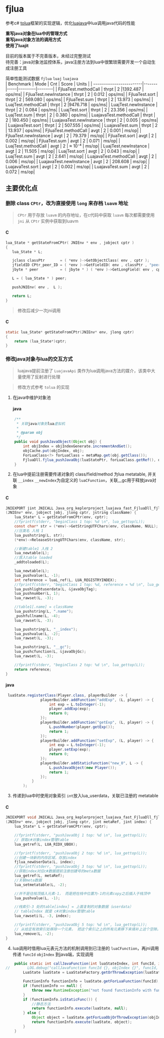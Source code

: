 # fjlua
参考c# [tolua](https://github.com/topameng/tolua )框架的实现逻辑，优化[luajava](https://github.com/jasonsantos/luajava)中lua调用java代码的性能  

**重写java对象在lua中的管理方式**   
**重写java对象方法的调用方式**  
**使用了luajit**  

目前的版本属于不完善版本，未经过完整测试  
待完善：java对象池监控体系，java注册方法到lua中很繁琐需要开发一个自动生成注册工具  

简单性能测试数据 `fjlua` `luaj` `luajava`  
| Benchmark                |  Mode | Cnt |  Score  |  Units |
| -------------------------|-------|-----|---------|--------|
| FjluaTest.methodCall     | thrpt |  2  |1392.487 |  ops/ms|
| FjluaTest.newInstance    | thrpt |  2  |   0.012 |  ops/ms|
| FjluaTest.sort           | thrpt |  2  | 569.080 |  ops/ms|
| FjluaTest.sum            | thrpt |  2  |  13.973 |  ops/ms|
| LuajTest.methodCall      | thrpt |  2  |9476.718 |  ops/ms|
| LuajTest.newInstance     | thrpt |  2  |   0.084 |  ops/ms|
| LuajTest.sort            | thrpt |  2  |  23.356 |  ops/ms|
| LuajTest.sum             | thrpt |  2  |   0.380 |  ops/ms|
| LuajavaTest.methodCall   | thrpt |  2  | 180.450 |  ops/ms|
| LuajavaTest.newInstance  | thrpt |  2  |   0.005 |  ops/ms|
| LuajavaTest.sort         | thrpt |  2  | 507.555 |  ops/ms|
| LuajavaTest.sum          | thrpt |  2  |  13.937 |  ops/ms|
| FjluaTest.methodCall     |  avgt |  2  |   0.001 |   ms/op|
| FjluaTest.newInstance    |  avgt |  2  |  79.379 |   ms/op|
| FjluaTest.sort           |  avgt |  2  |   0.002 |   ms/op|
| FjluaTest.sum            |  avgt |  2  |   0.071 |   ms/op|
| LuajTest.methodCall      |  avgt |  2  |  ≈ 10⁻⁴  |   ms/op|
| LuajTest.newInstance     |  avgt |  2  |  11.505 |   ms/op|
| LuajTest.sort            |  avgt |  2  |   0.043 |   ms/op|
| LuajTest.sum             |  avgt |  2  |   2.641 |   ms/op|
| LuajavaTest.methodCall   |  avgt |  2  |   0.006 |   ms/op|
| LuajavaTest.newInstance  |  avgt |  2  | 208.608 |   ms/op|
| LuajavaTest.sort         |  avgt |  2  |   0.002 |   ms/op|
| LuajavaTest.sum          |  avgt |  2  |   0.072 |   ms/op|

## 主要优化点  

### 删除 class `CPtr`，改为直接使用 `long` 来存档 `luavm` 地址
> `CPtr` 用于存放 `luavm` 的内存地址，在c代码中获取 `luavm` 每次都需要使用 `jni` 从 `CPtr` 实例中获取到luavm
#### C  
```C
lua_State * getStateFromCPtr( JNIEnv * env , jobject cptr )
{
   lua_State * L;

   jclass classPtr       = ( *env )->GetObjectClass( env , cptr );
   jfieldID CPtr_peer_ID = ( *env )->GetFieldID( env , classPtr , "peer" , "J" );
   jbyte * peer          = ( jbyte * ) ( *env )->GetLongField( env , cptr , CPtr_peer_ID );

   L = ( lua_State * ) peer;

   pushJNIEnv( env ,  L );

   return L;
}
```
> 修改后减少一次jni调用
#### C  
```C
static lua_State* getStateFromCPtr(JNIEnv* env, jlong cptr)
{
    return (lua_State*)cptr;
}
```

### 修改java对象与lua的交互方式
> luajava提前注册了 `LuajavaApi` 类作为lua调用java方法的媒介，该类中大量使用了反射进行处理  

> 修改方式参考 `tolua` 的实现  
1. 在java中维护对象池
   #### java  
```java
    /**
     * 关联java对象到lua虚拟机
     *
     * @param obj
     */
    public void pushJavaObject(Object obj) {
        int objIndex = objIndexGenerate.incrementAndGet();
        objCache.put(objIndex, obj);
        ForLuaClass<?> forLuaClass = metaMap.get(obj.getClass());
        FjluaDll.fjlua_pushJavaObj(luaStatePtr, forLuaClass.getRef(), objIndex);
    }
```
2. 在lua中提前注册需要传递对象的 class/field/method 为lua metatable, 并关联 `__index` `__newIndex`为自定义的 `luaCFunction`，关联__gc用于释放java对象
#### C  
```C
JNIEXPORT jint JNICALL Java_org_keplerproject_luajava_fast_FjluaDll_fjlua_1beginClass
(JNIEnv* env, jobject jobj, jlong cptr, jstring className) {
    lua_State* L = getStateFromCPtr(env, cptr);
    //fprintf(stderr, "beginClass 1 top: %d \n", lua_gettop(L));
    const char* str = (*env)->GetStringUTFChars(env, className, NULL);
    //压类名 入栈 1
    lua_pushstring(L, str);
    (*env)->ReleaseStringUTFChars(env, className, str);

    //新建table1 入栈 2
    lua_newtable(L);
    //放入table loaded
    _addtoloaded(L);

    lua_newtable(L);
    lua_pushvalue(L, -1);
    int reference = luaL_ref(L, LUA_REGISTRYINDEX);
    //fprintf(stderr, "beginClass 1 top: %d, reference = %d \n", lua_gettop(L), reference);
    lua_pushlightuserdata(L, &javaObjTag);
    lua_pushnumber(L, 1);
    lua_rawset(L, -3);

    //table1[.name] = className
    lua_pushstring(L, ".name");
    _pushfullname(L, -4);
    lua_rawset(L, -3);

    lua_pushstring(L, "__index");
    lua_pushvalue(L, -2);
    lua_rawset(L, -3);

    lua_pushstring(L, "__gc");
    lua_pushcfunction(L, &javaObjGc);
    lua_rawset(L, -3);

    //fprintf(stderr, "beginClass 2 top: %d \n", lua_gettop(L));
    return reference;
}
```
#### java  
```java
 luaState.registerClass(Player.class, playerBuilder -> {
                playerBuilder.addFunction("addExp", (L, player) -> {
                    int exp = L.toInteger(-1);
                    player.addExp(exp);
                    return 0;
                });
                playerBuilder.addFunction("getExp", (L, player) -> {
                    L.pushNumber(player.getExp());
                    return 1;
                });
                playerBuilder.addFunction("setExp", (L, player) -> {
                    int exp = L.toInteger(-1);
                    player.setExp(exp);
                    return 0;
                });
                playerBuilder.addStaticFunction("new_0", L -> {
                    L.pushJavaObject(new Player());
                    return 1;
                });
            }
        );
```
3. 传递到lua中时使用对象索引 `int`放入lua_userdata，关联已注册的 metatable
#### C
```C
JNIEXPORT void JNICALL Java_org_keplerproject_luajava_fast_FjluaDll_fjlua_1pushJavaObj
(JNIEnv* env, jobject jobj, jlong cptr, jint metaRef, jint index) {
    lua_State* L = getStateFromCPtr(env, cptr);

    //fprintf(stderr, "pushJavaObj 1 top: %d \n", lua_gettop(L));
    // 获取c#对象index管理table
    lua_getref(L, LUA_RIDX_UBOX);

    //fprintf(stderr, "pushJavaObj 2 top: %d \n", lua_gettop(L));
    //创建一块新的内存区域，存放index
    fjlua_newUserData(L, index);
    //fprintf(stderr, "pushJavaObj 3 top: %d \n", lua_gettop(L));
    //获取index对应c#数据提前注册创建号的meta数据
    lua_getref(L, metaRef);
    //关联meta数据
    lua_setmetatable(L, -2);

    //并不是往栈顶插入元素-1， 而是把在栈中位置为-1的元素copy之后插入于栈顶中
    lua_pushvalue(L, -1);

    //栈索引-3 处的table[index] = 上面复制的对象数据（userdata）
    // tableIndex 就是 c#对象index管理table
    lua_rawseti(L, -3, index);

    //fprintf(stderr, "pushJavaObj 5 top: %d \n", lua_gettop(L));
    // 从给定有效索引处移除一个元素， 把这个索引之上的所有元素移下来填补上这个空隙。
    lua_remove(L, -2);
}
```
4. lua调用时借用lua元表元方法的机制调用到已注册的 `luaCFunction`，再jni调用传递 `funcId` `objIndex` 到java端，实现调用
```java
    public static int callJavaFunction(int luaStateIndex, int funcId, int objIndex) throws LuaException {
//        LOG.debug("callJavaFunction funcId {}, objIndex {}", funcId, objIndex);
        LuaState luaState = LuaStateFactory.getOrThrowException(luaStateIndex);

        FunctionInfo functionInfo = luaState.getForLuaFunction(funcId);
        if (functionInfo == null) {
            throw new RuntimeException("not found functionInfo with funcId " + funcId);
        }
        if (functionInfo.isStaticFunc()) {
            //静态方法
            return functionInfo.execute(luaState, null);
        } else {
            Object object = luaState.getForLuaObjOrThrowException(objIndex);
            return functionInfo.execute(luaState, object);
        }
    }
```
